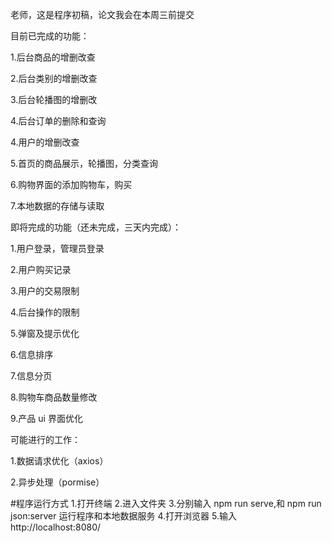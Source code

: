 老师，这是程序初稿，论文我会在本周三前提交

目前已完成的功能：

1.后台商品的增删改查

2.后台类别的增删改查

3.后台轮播图的增删改

4.后台订单的删除和查询

4.用户的增删改查

5.首页的商品展示，轮播图，分类查询

6.购物界面的添加购物车，购买

7.本地数据的存储与读取

即将完成的功能（还未完成，三天内完成）：

1.用户登录，管理员登录

2.用户购买记录

3.用户的交易限制

4.后台操作的限制

5.弹窗及提示优化

6.信息排序

7.信息分页

8.购物车商品数量修改

9.产品 ui 界面优化

可能进行的工作：

1.数据请求优化（axios）

2.异步处理（pormise）

#程序运行方式 1.打开终端 2.进入文件夹 3.分别输入 npm run serve,和 npm run json:server 运行程序和本地数据服务 4.打开浏览器 5.输入http://localhost:8080/
